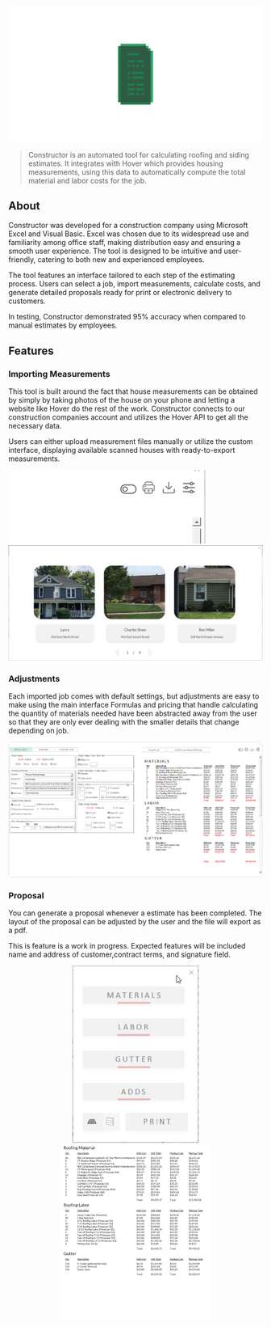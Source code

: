 ![Constructor](/assets/icon.png)
> Constructor is an automated tool for calculating roofing and siding estimates. It integrates with Hover which provides housing measurements, using this data to automatically compute the total material and labor costs for the job.

## About

Constructor was developed for a construction company using Microsoft Excel and Visual Basic. Excel was chosen due to its widespread use and familiarity among office staff, making distribution easy and ensuring a smooth user experience. The tool is designed to be intuitive and user-friendly, catering to both new and experienced employees.

The tool features an interface tailored to each step of the estimating process. Users can select a job, import measurements, calculate costs, and generate detailed proposals ready for print or electronic delivery to customers.

In testing, Constructor demonstrated 95% accuracy when compared to manual estimates by employees.

## Features

### Importing Measurements

This tool is built around the fact that house measurements can be obtained by simply by taking photos of the house on your phone and letting a website like Hover do the rest of the work. Constructor connects to our construction companies account and utilizes the Hover API to get all the necessary data.

Users can either upload measurement files manually or utilize the custom interface, displaying available scanned houses with ready-to-export measurements.

![Measurement Upload](/assets/import-dropdown.gif)
![Measurement Interface](/assets/import-interface.png)

### Adjustments

Each imported job comes with default settings, but adjustments are easy to make using the main interface Formulas and pricing that handle calculating the quantity of materials needed have been abstracted away from the user so that they are only ever dealing with the smaller details that change depending on job.

![Main Interface](/assets/homepage.png)

### Proposal 

You can generate a proposal whenever a estimate has been completed. The layout of the proposal can be adjusted by the user and the file will export as a pdf. 

This is feature is a work in progress. Expected features will be included name and address of customer,contract terms, and signature field.

<p float="left" align="middle">
  <img src="/assets/printmenu.gif" width="250" />
  <img src="/assets/proposal.png" width="300" /> 
</p>


